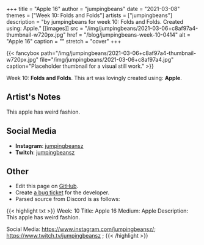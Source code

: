 +++
title =       "Apple 16"
author =      "jumpingbeans"
date =        "2021-03-08"
themes =      ["Week 10: Folds and Folds"]
artists =     ["jumpingbeans"]
description = "by jumpingbeans for week 10: Folds and Folds. Created using: Apple."
[[images]]
      src = "/img/jumpingbeans/2021-03-06+c8af97a4-thumbnail-w720px.jpg"
      href = "/blog/jumpingbeans-week-10-0414"
      alt = "Apple 16"
      caption = ""
      stretch = "cover"
+++

{{< fancybox path="/img/jumpingbeans/2021-03-06+c8af97a4-thumbnail-w720px.jpg" file="/img/jumpingbeans/2021-03-06+c8af97a4.jpg" caption="Placeholder thumbnail for a visual still work." >}}


Week 10: **Folds and Folds**. This art was lovingly created using: **Apple**.

## Artist's Notes

This apple has weird fashion.

## Social Media

- **Instagram**: <a href='https://instagram.com/jumpingbeansz' target='_blank'>jumpingbeansz</a>
- **Twitch**: <a href='https://twitch.tv/jumpingbeansz' target='_blank'>jumpingbeansz</a>

## Other

- Edit this page on [GitHub](https://github.com/teaminkling/web-refresh/edit/main/content/blog/jumpingbeans-week-10-0414.md).
- Create [a bug ticket](https://github.com/teaminkling/web-refresh/issues/new?assignees=&labels=bug&template=problem-report.md&title=) for the developer.
- Parsed source from Discord is as follows:

{{< highlight txt >}}
Week: 10
Title:  Apple 16
Medium: Apple
Description: This apple has weird fashion. 

Social Media: https://www.instagram.com/jumpingbeansz/; https://www.twitch.tv/jumpingbeansz  ;
{{< /highlight >}}